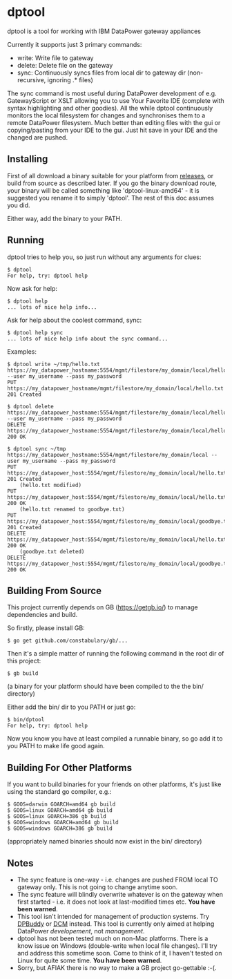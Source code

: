 # dptool
dptool is a tool for working with IBM DataPower gateway appliances

Currently it supports just 3 primary commands:
+ write: Write file to gateway
+ delete: Delete file on the gateway
+ sync: Continuously syncs files from local dir to gateway dir (non-recursive, ignoring .* files)

The sync command is most useful during DataPower development of e.g. GatewayScript or XSLT allowing you to use Your Favorite IDE (complete with syntax highlighting and other goodies). All the while dptool continuously monitors the local filesystem for changes and synchronises them to a remote DataPower filesystem. Much better than editing files with the gui or copying/pasting from your IDE to the gui. Just hit save in your IDE and the changed are pushed.

## Installing

First of all download a binary suitable for your platform from [releases](../../releases),
or build from source as described later. If you go the binary download route, your binary will be called something like 'dptool-linux-amd64' - it is suggested you rename it to simply 'dptool'. The rest of this doc assumes you did.

Either way, add the binary to your PATH.

## Running

dptool tries to help you, so just run without any arguments for clues:

    $ dptool
    For help, try: dptool help

Now ask for help:

    $ dptool help
    ... lots of nice help info...

Ask for help about the coolest command, sync:

    $ dptool help sync
    ... lots of nice help info about the sync command...

Examples:

    $ dptool write ~/tmp/hello.txt https://my_datapower_hostname:5554/mgmt/filestore/my_domain/local/hello.txt --user my_username --pass my_password
    PUT https://my_datapower_hostname/mgmt/filestore/my_domain/local/hello.txt 201 Created

    $ dptool delete https://my_datapower_hostname:5554/mgmt/filestore/my_domain/local/hello.txt --user my_username --pass my_password
    DELETE https://my_datapower_hostname:5554/mgmt/filestore/my_domain/local/hello.txt 200 OK

    $ dptool sync ~/tmp https://my_datapower_hostname:5554/mgmt/filestore/my_domain/local --user my_username --pass my_password
    PUT https://my_datapower_host:5554/mgmt/filestore/my_domain/local/hello.txt 201 Created
        (hello.txt modified)
    PUT https://my_datapower_host:5554/mgmt/filestore/my_domain/local/hello.txt 200 OK
        (hello.txt renamed to goodbye.txt)
    PUT https://my_datapower_host:5554/mgmt/filestore/my_domain/local/goodbye.txt 201 Created
    DELETE https://my_datapower_host:5554/mgmt/filestore/my_domain/local/hello.txt 200 OK
        (goodbye.txt deleted)
    DELETE https://my_datapower_host:5554/mgmt/filestore/my_domain/local/goodbye.txt 200 OK

## Building From Source

This project currently depends on GB (https://getgb.io/) to manage dependencies and build.

So firstly, please install GB:

    $ go get github.com/constabulary/gb/...

Then it's a simple matter of running the following command in the root dir of this project:

    $ gb build

(a binary for your platform should have been compiled to the the bin/ directory)

Either add the bin/ dir to you PATH or just go:

    $ bin/dptool
    For help, try: dptool help

Now you know you have at least compiled a runnable binary, so go add it to you PATH to make life good again.

## Building For Other Platforms

If you want to build binaries for your friends on other platforms, it's just like using the standard go compiler, e.g.:

    $ GOOS=darwin GOARCH=amd64 gb build
    $ GOOS=linux GOARCH=amd64 gb build
    $ GOOS=linux GOARCH=386 gb build
    $ GOOS=windows GOARCH=amd64 gb build
    $ GOOS=windows GOARCH=386 gb build
    

(appropriately named binaries should now exist in the bin/ directory)

## Notes

+ The sync feature is one-way - i.e. changes are pushed FROM local TO gateway only. This is not going to change anytime soon.
+ The sync feature will blindly overwrite whatever is on the gateway when first started - i.e. it does not look at last-modified times etc. **You have been warned**.
+ This tool isn't intended for management of production systems. Try [DPBuddy](https://myarch.com/dpbuddy) or [DCM](https://github.com/ibm-datapower/datapower-configuration-manager) instead. This tool is currently only aimed at helping DataPower *developement*, not *management*.
+ dptool has not been tested much on non-Mac platforms. There is a know issue on Windows (double-write when local file changes). I'll try and address this sometime soon. Come to think of it, I haven't tested on Linux for quite some time. **You have been warned**.
+ Sorry, but AFIAK there is no way to make a GB project go-gettable :-(.
